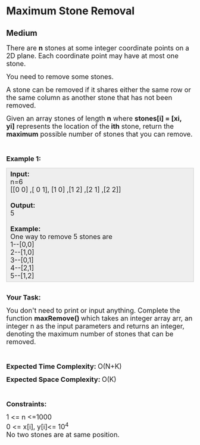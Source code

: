 # Maximum Stone Removal
## Medium
<div class="problems_problem_content__Xm_eO"><p><span style="font-size:18px">There are&nbsp;<strong>n</strong>&nbsp;stones at some integer coordinate points on a 2D plane. Each coordinate point may have at most one stone.</span></p>

<p><span style="font-size:18px">You need to remove some stones.&nbsp;</span></p>

<p><span style="font-size:18px">A stone can be removed if it shares either&nbsp;the same row or the same column&nbsp;as another stone that has not been removed.</span></p>

<p><span style="font-size:18px">Given an array&nbsp;stones&nbsp;of length&nbsp;<strong>n</strong>&nbsp;where&nbsp;<strong>stones[i] = [xi, yi]</strong>&nbsp;represents the location of the<strong>&nbsp;ith</strong>&nbsp;stone, return&nbsp;the <strong>maximum</strong> possible number of stones that you can remove.</span></p>

<p>&nbsp;</p>

<p><span style="font-size:18px"><strong>Example 1:</strong></span></p>

<div style="background: rgb(238, 238, 238); border: 1px solid rgb(204, 204, 204); padding: 5px 10px; --darkreader-inline-bgimage: initial; --darkreader-inline-bgcolor: #2a2c2e; --darkreader-inline-border-top: #474d50; --darkreader-inline-border-right: #474d50; --darkreader-inline-border-bottom: #474d50; --darkreader-inline-border-left: #474d50;" data-darkreader-inline-bgimage="" data-darkreader-inline-bgcolor="" data-darkreader-inline-border-top="" data-darkreader-inline-border-right="" data-darkreader-inline-border-bottom="" data-darkreader-inline-border-left=""><span style="font-size:18px"><strong>Input:</strong><br>
n=6<br>
[[0 0] ,[ 0 1], [1 0] ,[1 2] ,[2 1] ,[2 2]]<br>
<br>
<strong>Output:</strong><br>
5<br>
<br>
<strong>Example:</strong><br>
One way to remove 5 stones are<br>
1--[0,0]<br>
2--[1,0]<br>
3--[0,1]<br>
4--[2,1]<br>
5--[1,2]</span></div>

<p><br>
<span style="font-size:18px"><strong>Your Task:</strong></span></p>

<p><span style="font-size:18px">You don't need to print or input anything. Complete the function <strong>maxRemove()&nbsp;</strong>which takes an integer array&nbsp;arr, an integer&nbsp;n&nbsp;as the input parameters and returns an integer, denoting the maximum number of stones that can be removed.</span></p>

<p>&nbsp;</p>

<p><span style="font-size:18px"><strong>Expected Time Complexity:&nbsp;</strong>O(N+K)</span></p>

<p><span style="font-size:18px"><strong>Expected Space Complexity:&nbsp;</strong>O(K)</span></p>

<p>&nbsp;</p>

<p><span style="font-size:18px"><strong>Constraints:</strong></span></p>

<p><span style="font-size:18px">1 &lt;= n &lt;=1000<br>
0 &lt;= x[i], y[i]&lt;= 10<sup>4</sup><br>
No two stones are at same position.</span></p>
</div>